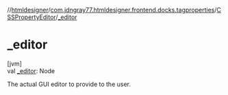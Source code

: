//[htmldesigner](../../../index.md)/[com.jdngray77.htmldesigner.frontend.docks.tagproperties](../index.md)/[CSSPropertyEditor](index.md)/[_editor](_editor.md)

# _editor

[jvm]\
val [_editor](_editor.md): Node

The actual GUI editor to provide to the user.
